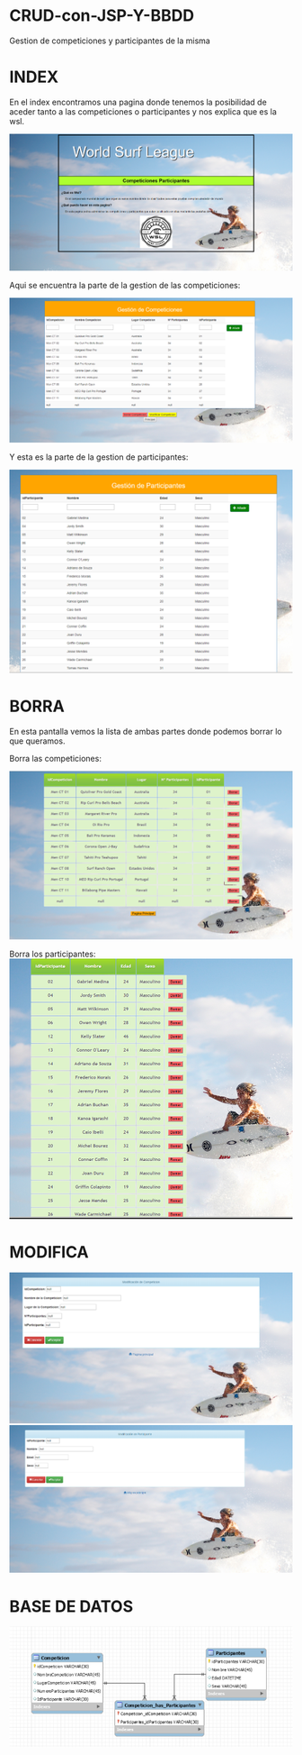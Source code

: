 # CRUD-con-JSP-Y-BBDD

Gestion de competiciones y participantes de la misma

# INDEX
   
   En el index encontramos una pagina donde tenemos la posibilidad de aceder tanto a las competiciones o participantes
   y nos explica que es la wsl.
   
![Index](https://github.com/fjcmolina/CRUD-con-JSP-Y-BBDD/blob/master/Imagenes/INDEX.PNG)

   Aqui se encuentra la parte de la gestion de las competiciones:
   
![Index](https://github.com/fjcmolina/CRUD-con-JSP-Y-BBDD/blob/master/Imagenes/competicion.PNG)

   Y esta es la parte de la gestion de participantes:
   
![Index](https://github.com/fjcmolina/CRUD-con-JSP-Y-BBDD/blob/master/Imagenes/participantes.PNG)

# BORRA

   En esta pantalla vemos la lista de ambas partes donde podemos borrar lo que queramos.
   
   Borra las competiciones:
   
![Borra](https://github.com/fjcmolina/CRUD-con-JSP-Y-BBDD/blob/master/Imagenes/competicionBorrar.PNG)

   Borra los participantes:
![Borra](https://github.com/fjcmolina/CRUD-con-JSP-Y-BBDD/blob/master/Imagenes/participantesBorra.PNG)

# MODIFICA
![Modifica](https://github.com/fjcmolina/CRUD-con-JSP-Y-BBDD/blob/master/Imagenes/competicionModificar.PNG)
![Modifica](https://github.com/fjcmolina/CRUD-con-JSP-Y-BBDD/blob/master/Imagenes/participantesModificar.PNG)
# BASE DE DATOS
![Base de Datos](https://github.com/fjcmolina/CRUD-con-JSP-Y-BBDD/blob/master/Imagenes/basedatos.PNG)
